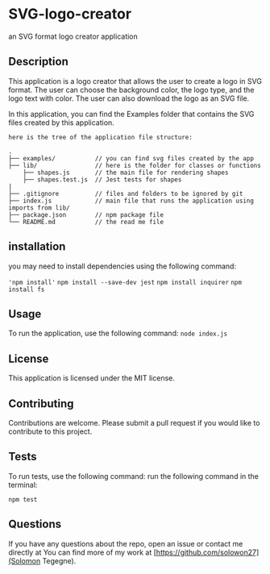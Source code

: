 # SVG-logo-creator
an SVG format logo creator application 

## Description
This application is a logo creator that allows the user to create a logo in SVG format. The user can choose the background color, the logo type, and the logo text with color. The user can also download the logo as an SVG file.

In this application, you can find the Examples folder that contains the SVG files created by this application. 

```here is the tree of the application file structure:```

```
.  
├── examples/           // you can find svg files created by the app
├── lib/                // here is the folder for classes or functions
    ├── shapes.js       // the main file for rendering shapes
    ├── shapes.test.js  // Jest tests for shapes
|
├── .gitignore          // files and folders to be ignored by git
├── index.js            // main file that runs the application using imports from lib/
├── package.json        // npm package file
└── README.md           // the read me file          
```

## installation
you may need to install dependencies using the following command:

```'npm install'```
```npm install --save-dev jest```
```npm install inquirer```
```npm install fs```
## Usage
To run the application, use the following command:
```node index.js```

## License
This application is licensed under the MIT license.

## Contributing
Contributions are welcome. Please submit a pull request if you would like to contribute to this project.

## Tests
To run tests, use the following command: run the following command in the terminal:

```npm test```

## Questions
If you have any questions about the repo, open an issue or contact me directly at <a href="mailto:solowon27@hotmail.com"></a>
You can find more of my work at [https://github.com/solowon27](Solomon Tegegne).